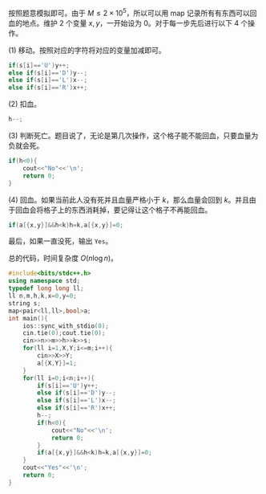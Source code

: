 按照题意模拟即可。由于 $M\le 2\times 10^5$，所以可以用 map 记录所有有东西可以回血的地点。维护 $2$ 个变量 $x,y$，一开始设为 $0$。对于每一步先后进行以下 $4$ 个操作。

$(1)$ 移动。按照对应的字符将对应的变量加减即可。

```cpp
if(s[i]=='U')y++;
else if(s[i]=='D')y--;
else if(s[i]=='L')x--;
else if(s[i]=='R')x++;
```

$(2)$ 扣血。

```cpp
h--;
```

$(3)$ 判断死亡。题目说了，无论是第几次操作，这个格子能不能回血，只要血量为负就会死。

```cpp
if(h<0){
	cout<<"No"<<'\n';
	return 0;
}
```

$(4)$ 回血。如果当前此人没有死并且血量严格小于 $k$，那么血量会回到 $k$。并且由于回血会将格子上的东西消耗掉，要记得让这个格子不再能回血。

```cpp
if(a[{x,y}]&&h<k)h=k,a[{x,y}]=0;
```

最后，如果一直没死，输出 `Yes`。

总的代码，时间复杂度 $O(n\log n)$。

```cpp
#include<bits/stdc++.h>
using namespace std;
typedef long long ll;
ll n,m,h,k,x=0,y=0;
string s;
map<pair<ll,ll>,bool>a;
int main(){
	ios::sync_with_stdio(0);
	cin.tie(0);cout.tie(0);
	cin>>n>>m>>h>>k>>s;
	for(ll i=1,X,Y;i<=m;i++){
		cin>>X>>Y;
		a[{X,Y}]=1;
	}
	for(ll i=0;i<n;i++){
		if(s[i]=='U')y++;
		else if(s[i]=='D')y--;
		else if(s[i]=='L')x--;
		else if(s[i]=='R')x++;
		h--;
		if(h<0){
			cout<<"No"<<'\n';
			return 0;
		}
		if(a[{x,y}]&&h<k)h=k,a[{x,y}]=0;
	}
	cout<<"Yes"<<'\n';
	return 0;
}
```